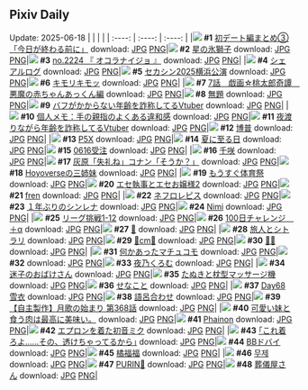 ## Pixiv Daily
Update: 2025-06-18
|      |      |      |
| :----: | :----: | :----: |
|![](https://pixiv.microyu.workers.dev/c/240x480/img-master/img/2025/06/16/20/01/09/131635142_p0_master1200.jpg) **#1** [初デート編まとめ③「今日が終わる前に」](https://www.pixiv.net/artworks/131635142) download: [JPG](https://pixiv.microyu.workers.dev/img-original/img/2025/06/16/20/01/09/131635142_p0.jpg) [PNG](https://pixiv.microyu.workers.dev/img-original/img/2025/06/16/20/01/09/131635142_p0.png)|![](https://pixiv.microyu.workers.dev/c/240x480/img-master/img/2025/06/17/00/00/12/131645575_p0_master1200.jpg) **#2** [星の氷獅子](https://www.pixiv.net/artworks/131645575) download: [JPG](https://pixiv.microyu.workers.dev/img-original/img/2025/06/17/00/00/12/131645575_p0.jpg) [PNG](https://pixiv.microyu.workers.dev/img-original/img/2025/06/17/00/00/12/131645575_p0.png)|![](https://pixiv.microyu.workers.dev/c/240x480/img-master/img/2025/06/16/21/28/22/131638729_p0_master1200.jpg) **#3** [no.2224 『 オコラナイジョ 』](https://www.pixiv.net/artworks/131638729) download: [JPG](https://pixiv.microyu.workers.dev/img-original/img/2025/06/16/21/28/22/131638729_p0.jpg) [PNG](https://pixiv.microyu.workers.dev/img-original/img/2025/06/16/21/28/22/131638729_p0.png)|
|![](https://pixiv.microyu.workers.dev/c/240x480/img-master/img/2025/06/16/15/41/04/131627482_p0_master1200.jpg) **#4** [シェアルログ](https://www.pixiv.net/artworks/131627482) download: [JPG](https://pixiv.microyu.workers.dev/img-original/img/2025/06/16/15/41/04/131627482_p0.jpg) [PNG](https://pixiv.microyu.workers.dev/img-original/img/2025/06/16/15/41/04/131627482_p0.png)|![](https://pixiv.microyu.workers.dev/c/240x480/img-master/img/2025/06/17/16/23/50/131664420_p0_master1200.jpg) **#5** [セカシン2025横浜公演](https://www.pixiv.net/artworks/131664420) download: [JPG](https://pixiv.microyu.workers.dev/img-original/img/2025/06/17/16/23/50/131664420_p0.jpg) [PNG](https://pixiv.microyu.workers.dev/img-original/img/2025/06/17/16/23/50/131664420_p0.png)|![](https://pixiv.microyu.workers.dev/c/240x480/img-master/img/2025/06/17/11/42/46/131658875_p0_master1200.jpg) **#6** [キモリキモッ](https://www.pixiv.net/artworks/131658875) download: [JPG](https://pixiv.microyu.workers.dev/img-original/img/2025/06/17/11/42/46/131658875_p0.jpg) [PNG](https://pixiv.microyu.workers.dev/img-original/img/2025/06/17/11/42/46/131658875_p0.png)|
|![](https://pixiv.microyu.workers.dev/c/240x480/img-master/img/2025/06/17/00/11/18/131646400_p0_master1200.jpg) **#7** [7話　戯画☆桃太郎奇譚　悪魔の赤ちゃんあっくん編](https://www.pixiv.net/artworks/131646400) download: [JPG](https://pixiv.microyu.workers.dev/img-original/img/2025/06/17/00/11/18/131646400_p0.jpg) [PNG](https://pixiv.microyu.workers.dev/img-original/img/2025/06/17/00/11/18/131646400_p0.png)|![](https://pixiv.microyu.workers.dev/c/240x480/img-master/img/2025/06/17/21/42/43/131674795_p0_master1200.jpg) **#8** [無題](https://www.pixiv.net/artworks/131674795) download: [JPG](https://pixiv.microyu.workers.dev/img-original/img/2025/06/17/21/42/43/131674795_p0.jpg) [PNG](https://pixiv.microyu.workers.dev/img-original/img/2025/06/17/21/42/43/131674795_p0.png)|![](https://pixiv.microyu.workers.dev/c/240x480/img-master/img/2025/06/16/21/05/05/131637817_p0_master1200.jpg) **#9** [バフがかからない年齢を詐称してるVtuber](https://www.pixiv.net/artworks/131637817) download: [JPG](https://pixiv.microyu.workers.dev/img-original/img/2025/06/16/21/05/05/131637817_p0.jpg) [PNG](https://pixiv.microyu.workers.dev/img-original/img/2025/06/16/21/05/05/131637817_p0.png)|
|![](https://pixiv.microyu.workers.dev/c/240x480/img-master/img/2025/06/17/06/00/08/131653488_p0_master1200.jpg) **#10** [個人メモ：手の親指のよくある違和感](https://www.pixiv.net/artworks/131653488) download: [JPG](https://pixiv.microyu.workers.dev/img-original/img/2025/06/17/06/00/08/131653488_p0.jpg) [PNG](https://pixiv.microyu.workers.dev/img-original/img/2025/06/17/06/00/08/131653488_p0.png)|![](https://pixiv.microyu.workers.dev/c/240x480/img-master/img/2025/06/17/21/06/55/131673346_p0_master1200.jpg) **#11** [夜渡りながら年齢を詐称してるVtuber](https://www.pixiv.net/artworks/131673346) download: [JPG](https://pixiv.microyu.workers.dev/img-original/img/2025/06/17/21/06/55/131673346_p0.jpg) [PNG](https://pixiv.microyu.workers.dev/img-original/img/2025/06/17/21/06/55/131673346_p0.png)|![](https://pixiv.microyu.workers.dev/c/240x480/img-master/img/2025/06/16/00/02/41/131609374_p0_master1200.jpg) **#12** [博普](https://www.pixiv.net/artworks/131609374) download: [JPG](https://pixiv.microyu.workers.dev/img-original/img/2025/06/16/00/02/41/131609374_p0.jpg) [PNG](https://pixiv.microyu.workers.dev/img-original/img/2025/06/16/00/02/41/131609374_p0.png)|
|![](https://pixiv.microyu.workers.dev/c/240x480/img-master/img/2025/06/17/00/00/20/131645643_p0_master1200.jpg) **#13** [P5X](https://www.pixiv.net/artworks/131645643) download: [JPG](https://pixiv.microyu.workers.dev/img-original/img/2025/06/17/00/00/20/131645643_p0.jpg) [PNG](https://pixiv.microyu.workers.dev/img-original/img/2025/06/17/00/00/20/131645643_p0.png)|![](https://pixiv.microyu.workers.dev/c/240x480/img-master/img/2025/06/17/22/14/25/131676195_p0_master1200.jpg) **#14** [夏に至る日](https://www.pixiv.net/artworks/131676195) download: [JPG](https://pixiv.microyu.workers.dev/img-original/img/2025/06/17/22/14/25/131676195_p0.jpg) [PNG](https://pixiv.microyu.workers.dev/img-original/img/2025/06/17/22/14/25/131676195_p0.png)|![](https://pixiv.microyu.workers.dev/c/240x480/img-master/img/2025/06/16/00/57/10/131611603_p0_master1200.jpg) **#15** [0616受注](https://www.pixiv.net/artworks/131611603) download: [JPG](https://pixiv.microyu.workers.dev/img-original/img/2025/06/16/00/57/10/131611603_p0.jpg) [PNG](https://pixiv.microyu.workers.dev/img-original/img/2025/06/16/00/57/10/131611603_p0.png)|
|![](https://pixiv.microyu.workers.dev/c/240x480/img-master/img/2025/06/16/18/00/18/131630794_p0_master1200.jpg) **#16** [千咲](https://www.pixiv.net/artworks/131630794) download: [JPG](https://pixiv.microyu.workers.dev/img-original/img/2025/06/16/18/00/18/131630794_p0.jpg) [PNG](https://pixiv.microyu.workers.dev/img-original/img/2025/06/16/18/00/18/131630794_p0.png)|![](https://pixiv.microyu.workers.dev/c/240x480/img-master/img/2025/06/16/17/17/36/131629647_p0_master1200.jpg) **#17** [灰原「失礼ね」コナン「そうか？」](https://www.pixiv.net/artworks/131629647) download: [JPG](https://pixiv.microyu.workers.dev/img-original/img/2025/06/16/17/17/36/131629647_p0.jpg) [PNG](https://pixiv.microyu.workers.dev/img-original/img/2025/06/16/17/17/36/131629647_p0.png)|![](https://pixiv.microyu.workers.dev/c/240x480/img-master/img/2025/06/16/00/00/13/131608941_p0_master1200.jpg) **#18** [Hoyoverseの三姉妹](https://www.pixiv.net/artworks/131608941) download: [JPG](https://pixiv.microyu.workers.dev/img-original/img/2025/06/16/00/00/13/131608941_p0.jpg) [PNG](https://pixiv.microyu.workers.dev/img-original/img/2025/06/16/00/00/13/131608941_p0.png)|
|![](https://pixiv.microyu.workers.dev/c/240x480/img-master/img/2025/06/16/01/15/10/131608999_p0_master1200.jpg) **#19** [もうすぐ体育祭](https://www.pixiv.net/artworks/131608999) download: [JPG](https://pixiv.microyu.workers.dev/img-original/img/2025/06/16/01/15/10/131608999_p0.jpg) [PNG](https://pixiv.microyu.workers.dev/img-original/img/2025/06/16/01/15/10/131608999_p0.png)|![](https://pixiv.microyu.workers.dev/c/240x480/img-master/img/2025/06/16/22/16/48/131640995_p0_master1200.jpg) **#20** [エセ執事とエセお嬢様2](https://www.pixiv.net/artworks/131640995) download: [JPG](https://pixiv.microyu.workers.dev/img-original/img/2025/06/16/22/16/48/131640995_p0.jpg) [PNG](https://pixiv.microyu.workers.dev/img-original/img/2025/06/16/22/16/48/131640995_p0.png)|![](https://pixiv.microyu.workers.dev/c/240x480/img-master/img/2025/06/16/12/50/16/131624292_p0_master1200.jpg) **#21** [fren](https://www.pixiv.net/artworks/131624292) download: [JPG](https://pixiv.microyu.workers.dev/img-original/img/2025/06/16/12/50/16/131624292_p0.jpg) [PNG](https://pixiv.microyu.workers.dev/img-original/img/2025/06/16/12/50/16/131624292_p0.png)|
|![](https://pixiv.microyu.workers.dev/c/240x480/img-master/img/2025/06/16/04/22/14/131616153_p0_master1200.jpg) **#22** [ネフロレピス](https://www.pixiv.net/artworks/131616153) download: [JPG](https://pixiv.microyu.workers.dev/img-original/img/2025/06/16/04/22/14/131616153_p0.jpg) [PNG](https://pixiv.microyu.workers.dev/img-original/img/2025/06/16/04/22/14/131616153_p0.png)|![](https://pixiv.microyu.workers.dev/c/240x480/img-master/img/2025/06/16/22/11/51/131640745_p0_master1200.jpg) **#23** [１年ぶりのシンレナ](https://www.pixiv.net/artworks/131640745) download: [JPG](https://pixiv.microyu.workers.dev/img-original/img/2025/06/16/22/11/51/131640745_p0.jpg) [PNG](https://pixiv.microyu.workers.dev/img-original/img/2025/06/16/22/11/51/131640745_p0.png)|![](https://pixiv.microyu.workers.dev/c/240x480/img-master/img/2025/06/16/00/00/13/131608936_p0_master1200.jpg) **#24** [Nimi](https://www.pixiv.net/artworks/131608936) download: [JPG](https://pixiv.microyu.workers.dev/img-original/img/2025/06/16/00/00/13/131608936_p0.jpg) [PNG](https://pixiv.microyu.workers.dev/img-original/img/2025/06/16/00/00/13/131608936_p0.png)|
|![](https://pixiv.microyu.workers.dev/c/240x480/img-master/img/2025/06/16/21/05/45/131637845_p0_master1200.jpg) **#25** [リーグ挑戦1-12](https://www.pixiv.net/artworks/131637845) download: [JPG](https://pixiv.microyu.workers.dev/img-original/img/2025/06/16/21/05/45/131637845_p0.jpg) [PNG](https://pixiv.microyu.workers.dev/img-original/img/2025/06/16/21/05/45/131637845_p0.png)|![](https://pixiv.microyu.workers.dev/c/240x480/img-master/img/2025/06/17/21/36/04/131674537_p0_master1200.jpg) **#26** [100日チャレンジ　＋α](https://www.pixiv.net/artworks/131674537) download: [JPG](https://pixiv.microyu.workers.dev/img-original/img/2025/06/17/21/36/04/131674537_p0.jpg) [PNG](https://pixiv.microyu.workers.dev/img-original/img/2025/06/17/21/36/04/131674537_p0.png)|![](https://pixiv.microyu.workers.dev/c/240x480/img-master/img/2025/06/16/12/15/34/131623628_p0_master1200.jpg) **#27** [💨](https://www.pixiv.net/artworks/131623628) download: [JPG](https://pixiv.microyu.workers.dev/img-original/img/2025/06/16/12/15/34/131623628_p0.jpg) [PNG](https://pixiv.microyu.workers.dev/img-original/img/2025/06/16/12/15/34/131623628_p0.png)|
|![](https://pixiv.microyu.workers.dev/c/240x480/img-master/img/2025/06/16/01/28/28/131612722_p0_master1200.jpg) **#28** [旅人とシトラリ](https://www.pixiv.net/artworks/131612722) download: [JPG](https://pixiv.microyu.workers.dev/img-original/img/2025/06/16/01/28/28/131612722_p0.jpg) [PNG](https://pixiv.microyu.workers.dev/img-original/img/2025/06/16/01/28/28/131612722_p0.png)|![](https://pixiv.microyu.workers.dev/c/240x480/img-master/img/2025/06/16/21/23/23/131638537_p0_master1200.jpg) **#29** [🤍cm🤍](https://www.pixiv.net/artworks/131638537) download: [JPG](https://pixiv.microyu.workers.dev/img-original/img/2025/06/16/21/23/23/131638537_p0.jpg) [PNG](https://pixiv.microyu.workers.dev/img-original/img/2025/06/16/21/23/23/131638537_p0.png)|![](https://pixiv.microyu.workers.dev/c/240x480/img-master/img/2025/06/17/00/23/47/131646908_p0_master1200.jpg) **#30** [🪼🫧](https://www.pixiv.net/artworks/131646908) download: [JPG](https://pixiv.microyu.workers.dev/img-original/img/2025/06/17/00/23/47/131646908_p0.jpg) [PNG](https://pixiv.microyu.workers.dev/img-original/img/2025/06/17/00/23/47/131646908_p0.png)|
|![](https://pixiv.microyu.workers.dev/c/240x480/img-master/img/2025/06/16/20/03/25/131635250_p0_master1200.jpg) **#31** [何かあったマチュコモ](https://www.pixiv.net/artworks/131635250) download: [JPG](https://pixiv.microyu.workers.dev/img-original/img/2025/06/16/20/03/25/131635250_p0.jpg) [PNG](https://pixiv.microyu.workers.dev/img-original/img/2025/06/16/20/03/25/131635250_p0.png)|![](https://s.pximg.net/common/images/limit_unviewable_s.png) **#32** [](https://www.pixiv.net/artworks/131643623) download: [JPG](https://s.pximg.net/common/images/limit_unviewable_s.png) [PNG](https://s.pximg.net/common/images/limit_unviewable_s.png)|![](https://pixiv.microyu.workers.dev/c/240x480/img-master/img/2025/06/16/17/17/26/131629648_p0_master1200.jpg) **#33** [夜乃くろむ](https://www.pixiv.net/artworks/131629648) download: [JPG](https://pixiv.microyu.workers.dev/img-original/img/2025/06/16/17/17/26/131629648_p0.jpg) [PNG](https://pixiv.microyu.workers.dev/img-original/img/2025/06/16/17/17/26/131629648_p0.png)|
|![](https://pixiv.microyu.workers.dev/c/240x480/img-master/img/2025/06/17/20/04/06/131670874_p0_master1200.jpg) **#34** [迷子のおばけさん](https://www.pixiv.net/artworks/131670874) download: [JPG](https://pixiv.microyu.workers.dev/img-original/img/2025/06/17/20/04/06/131670874_p0.jpg) [PNG](https://pixiv.microyu.workers.dev/img-original/img/2025/06/17/20/04/06/131670874_p0.png)|![](https://pixiv.microyu.workers.dev/c/240x480/img-master/img/2025/06/17/16/33/21/131664607_p0_master1200.jpg) **#35** [たぬきと枕型マッサージ機](https://www.pixiv.net/artworks/131664607) download: [JPG](https://pixiv.microyu.workers.dev/img-original/img/2025/06/17/16/33/21/131664607_p0.jpg) [PNG](https://pixiv.microyu.workers.dev/img-original/img/2025/06/17/16/33/21/131664607_p0.png)|![](https://pixiv.microyu.workers.dev/c/240x480/img-master/img/2025/06/16/01/05/11/131611994_p0_master1200.jpg) **#36** [せなこと](https://www.pixiv.net/artworks/131611994) download: [JPG](https://pixiv.microyu.workers.dev/img-original/img/2025/06/16/01/05/11/131611994_p0.jpg) [PNG](https://pixiv.microyu.workers.dev/img-original/img/2025/06/16/01/05/11/131611994_p0.png)|
|![](https://pixiv.microyu.workers.dev/c/240x480/img-master/img/2025/06/16/00/00/08/131608885_p0_master1200.jpg) **#37** [Day68 雪衣](https://www.pixiv.net/artworks/131608885) download: [JPG](https://pixiv.microyu.workers.dev/img-original/img/2025/06/16/00/00/08/131608885_p0.jpg) [PNG](https://pixiv.microyu.workers.dev/img-original/img/2025/06/16/00/00/08/131608885_p0.png)|![](https://pixiv.microyu.workers.dev/c/240x480/img-master/img/2025/06/17/00/22/46/131646865_p0_master1200.jpg) **#38** [語呂合わせ](https://www.pixiv.net/artworks/131646865) download: [JPG](https://pixiv.microyu.workers.dev/img-original/img/2025/06/17/00/22/46/131646865_p0.jpg) [PNG](https://pixiv.microyu.workers.dev/img-original/img/2025/06/17/00/22/46/131646865_p0.png)|![](https://pixiv.microyu.workers.dev/c/240x480/img-master/img/2025/06/17/00/02/11/131645944_p0_master1200.jpg) **#39** [【自主製作】月歌の始まり 第368話](https://www.pixiv.net/artworks/131645944) download: [JPG](https://pixiv.microyu.workers.dev/img-original/img/2025/06/17/00/02/11/131645944_p0.jpg) [PNG](https://pixiv.microyu.workers.dev/img-original/img/2025/06/17/00/02/11/131645944_p0.png)|
|![](https://pixiv.microyu.workers.dev/c/240x480/img-master/img/2025/06/16/21/13/52/131633170_p0_master1200.jpg) **#40** [可愛い妹と食う肉は最高に美味い。](https://www.pixiv.net/artworks/131633170) download: [JPG](https://pixiv.microyu.workers.dev/img-original/img/2025/06/16/21/13/52/131633170_p0.jpg) [PNG](https://pixiv.microyu.workers.dev/img-original/img/2025/06/16/21/13/52/131633170_p0.png)|![](https://pixiv.microyu.workers.dev/c/240x480/img-master/img/2025/06/16/14/52/10/131626565_p0_master1200.jpg) **#41** [Phainon](https://www.pixiv.net/artworks/131626565) download: [JPG](https://pixiv.microyu.workers.dev/img-original/img/2025/06/16/14/52/10/131626565_p0.jpg) [PNG](https://pixiv.microyu.workers.dev/img-original/img/2025/06/16/14/52/10/131626565_p0.png)|![](https://pixiv.microyu.workers.dev/c/240x480/img-master/img/2025/06/17/00/00/21/131645656_p0_master1200.jpg) **#42** [エプロンを着た初音ミク](https://www.pixiv.net/artworks/131645656) download: [JPG](https://pixiv.microyu.workers.dev/img-original/img/2025/06/17/00/00/21/131645656_p0.jpg) [PNG](https://pixiv.microyu.workers.dev/img-original/img/2025/06/17/00/00/21/131645656_p0.png)|
|![](https://pixiv.microyu.workers.dev/c/240x480/img-master/img/2025/06/16/17/18/08/131629665_p0_master1200.jpg) **#43** [｢これ着ろよ……その、透けちゃってるから｣](https://www.pixiv.net/artworks/131629665) download: [JPG](https://pixiv.microyu.workers.dev/img-original/img/2025/06/16/17/18/08/131629665_p0.jpg) [PNG](https://pixiv.microyu.workers.dev/img-original/img/2025/06/16/17/18/08/131629665_p0.png)|![](https://pixiv.microyu.workers.dev/c/240x480/img-master/img/2025/06/16/22/29/09/131641505_p0_master1200.jpg) **#44** [BBドバイ](https://www.pixiv.net/artworks/131641505) download: [JPG](https://pixiv.microyu.workers.dev/img-original/img/2025/06/16/22/29/09/131641505_p0.jpg) [PNG](https://pixiv.microyu.workers.dev/img-original/img/2025/06/16/22/29/09/131641505_p0.png)|![](https://pixiv.microyu.workers.dev/c/240x480/img-master/img/2025/06/16/01/01/13/131611844_p0_master1200.jpg) **#45** [橘福福](https://www.pixiv.net/artworks/131611844) download: [JPG](https://pixiv.microyu.workers.dev/img-original/img/2025/06/16/01/01/13/131611844_p0.jpg) [PNG](https://pixiv.microyu.workers.dev/img-original/img/2025/06/16/01/01/13/131611844_p0.png)|
|![](https://pixiv.microyu.workers.dev/c/240x480/img-master/img/2025/06/17/21/04/51/131673257_p0_master1200.jpg) **#46** [무제](https://www.pixiv.net/artworks/131673257) download: [JPG](https://pixiv.microyu.workers.dev/img-original/img/2025/06/17/21/04/51/131673257_p0.jpg) [PNG](https://pixiv.microyu.workers.dev/img-original/img/2025/06/17/21/04/51/131673257_p0.png)|![](https://pixiv.microyu.workers.dev/c/240x480/img-master/img/2025/06/17/22/09/39/131676010_p0_master1200.jpg) **#47** [PURIN🎀](https://www.pixiv.net/artworks/131676010) download: [JPG](https://pixiv.microyu.workers.dev/img-original/img/2025/06/17/22/09/39/131676010_p0.jpg) [PNG](https://pixiv.microyu.workers.dev/img-original/img/2025/06/17/22/09/39/131676010_p0.png)|![](https://pixiv.microyu.workers.dev/c/240x480/img-master/img/2025/06/17/11/26/48/131658575_p0_master1200.jpg) **#48** [葬儀屋さん](https://www.pixiv.net/artworks/131658575) download: [JPG](https://pixiv.microyu.workers.dev/img-original/img/2025/06/17/11/26/48/131658575_p0.jpg) [PNG](https://pixiv.microyu.workers.dev/img-original/img/2025/06/17/11/26/48/131658575_p0.png)|
